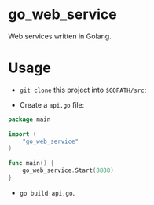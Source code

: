 go_web_service
===========

Web services written in Golang.

Usage
==========

* <CODE>git clone</CODE> this project into <CODE>$GOPATH/src</CODE>;

* Create a <CODE>api.go</CODE> file:
```go
package main
	
import (
	"go_web_service"
)
	
func main() {
	go_web_service.Start(8888)
}
```

* <CODE>go build api.go</CODE>.
